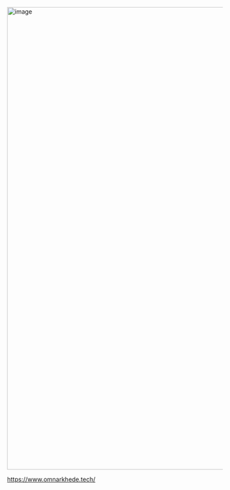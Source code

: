 
<img width="1920" height="1080" alt="image" src="https://github.com/user-attachments/assets/08a7133a-a0db-4799-9388-9cff68a8c50b" />



https://www.omnarkhede.tech/
